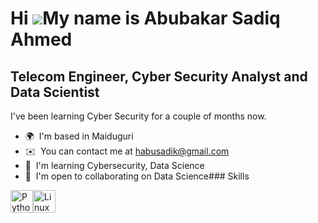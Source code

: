 Hi ![](https://user-images.githubusercontent.com/18350557/176309783-0785949b-9127-417c-8b55-ab5a4333674e.gif)My name is Abubakar Sadiq Ahmed
============================================================================================================================================

Telecom Engineer, Cyber Security Analyst and Data Scientist
-----------------------------------------------------------

I've been learning Cyber Security for a couple of months now.

*   🌍  I'm based in Maiduguri
*   ✉️  You can contact me at [habusadik@gmail.com](mailto:habusadik@gmail.com)
*   🧠  I'm learning Cybersecurity, Data Science
*   🤝  I'm open to collaborating on Data Science### Skills 
<p align="left">
<a href="https://www.python.org/" target="_blank" rel="noreferrer"><img src="https://raw.githubusercontent.com/danielcranney/readme-generator/main/public/icons/skills/python-colored.svg" width="36" height="36" alt="Python" /></a><a href="https://www.linux.org" target="_blank" rel="noreferrer"><img src="https://raw.githubusercontent.com/danielcranney/readme-generator/main/public/icons/skills/linux-colored.svg" width="36" height="36" alt="Linux" /></a>
                    </p>
